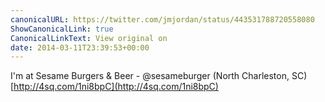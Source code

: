 ```yaml
---
canonicalURL: https://twitter.com/jmjordan/status/443531788720558080
ShowCanonicalLink: true
CanonicalLinkText: View original on
date: 2014-03-11T23:39:53+00:00
---
```

I'm at Sesame Burgers &amp; Beer - @sesameburger (North Charleston, SC) [http://4sq.com/1ni8bpC](http://4sq.com/1ni8bpC)